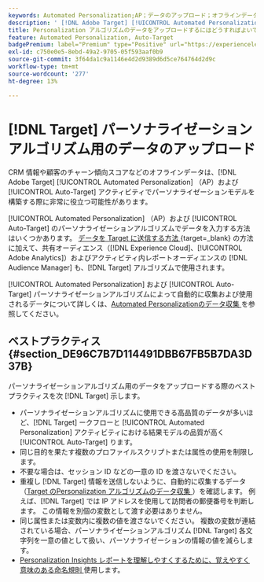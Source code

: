 ```yaml
---
keywords: Automated Personalization;AP；データのアップロード；オフラインデータ；パーソナライゼーションアルゴリズム；自動ターゲット；自動ターゲット；ベストプラクティス
description: ' [!DNL Adobe Target] [!UICONTROL Automated Personalization] （AP）および [!UICONTROL Auto-Target] アクティビティでパーソナライゼーションモデルを作成する際にオフラインデータをアップロードする方法を説明します。'
title: Personalization アルゴリズムのデータをアップロードするにはどうすればよいですか？
feature: Automated Personalization, Auto-Target
badgePremium: label="Premium" type="Positive" url="https://experienceleague.adobe.com/docs/target/using/introduction/intro.html?lang=ja#premium newtab=true" tooltip="Target Premium に含まれる機能を確認してください。"
exl-id: c750e0e5-8ebd-49a2-9705-05f593aaf0b9
source-git-commit: 3f64da1c9a1146e4d2d9389d6d5ce764764d2d9c
workflow-type: tm+mt
source-wordcount: '277'
ht-degree: 13%

---
```


# [!DNL Target] パーソナライゼーションアルゴリズム用のデータのアップロード

CRM 情報や顧客のチャーン傾向スコアなどのオフラインデータは、[!DNL Adobe Target] [!UICONTROL Automated Personalization] （AP）および [!UICONTROL Auto-Target] アクティビティでパーソナライゼーションモデルを構築する際に非常に役立つ可能性があります。

[!UICONTROL Automated Personalization] （AP）および [!UICONTROL Auto-Target] のパーソナライゼーションアルゴリズムでデータを入力する方法はいくつかあります。 [ データを Target に送信する方法 ](https://experienceleague.adobe.com/docs/target-dev/developer/implementation/methods/methods-to-get-data-into-target.html?lang=ja){target=_blank} の方法に加えて、共有オーディエンス（[!DNL Experience Cloud]、[!UICONTROL Adobe Analytics]）およびアクティビティ内レポートオーディエンスの [!DNL Audience Manager] も、[!DNL Target] アルゴリズムで使用されます。

[!UICONTROL Automated Personalization] および [!UICONTROL Auto-Target] パーソナライゼーションアルゴリズムによって自動的に収集および使用されるデータについて詳しくは、[Automated Personalizationのデータ収集 ](/help/main/c-activities/t-automated-personalization/ap-data.md) を参照してください。

## ベストプラクティス {#section_DE96C7B7D114491DBB67FB5B7DA3D37B}

パーソナライゼーションアルゴリズム用のデータをアップロードする際のベストプラクティスを次 [!DNL Target] 示します。

* パーソナライゼーションアルゴリズムに使用できる高品質のデータが多いほど、[!DNL Target] ークフローと [!UICONTROL Automated Personalization] アクティビティにおける結果モデルの品質が高く [!UICONTROL Auto-Target] ります。
* 同じ目的を果たす複数のプロファイルスクリプトまたは属性の使用を制限します。
* 不要な場合は、セッション ID などの一意の ID を渡さないでください。
* 重複し [!DNL Target] 情報を送信しないように、自動的に収集するデータ（[Target のPersonalization アルゴリズムのデータ収集 ](/help/main/c-activities/t-automated-personalization/ap-data.md)）を確認します。 例えば、[!DNL Target] では IP アドレスを使用して訪問者の郵便番号を判断します。 この情報を別個の変数として渡す必要はありません。
* 同じ属性または変数内に複数の値を渡さないでください。 複数の変数が連結されている場合、パーソナライゼーションアルゴリズム [!DNL Target] 各文字列を一意の値として扱い、パーソナライゼーションの情報の値を減らします。
* [Personalization Insights レポートを理解しやすくするために、覚えやすく意味のある命名規則 ](/help/main/c-reports/c-personalization-insights-reports/personalization-insights-reports.md#concept_A897070E1EDC403EB84CFB7A6ECAD767) 使用します。
